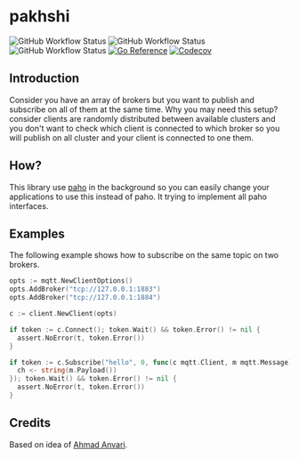 # pakhshi

![GitHub Workflow Status](https://img.shields.io/github/workflow/status/snapp-incubator/pakhshi/lint?label=lint&logo=github&style=flat-square)
![GitHub Workflow Status](https://img.shields.io/github/workflow/status/snapp-incubator/pakhshi/test?label=test&logo=github&style=flat-square)
![GitHub Workflow Status](https://img.shields.io/github/workflow/status/snapp-incubator/pakhshi/release?label=release&logo=github&style=flat-square)
[![Go Reference](https://pkg.go.dev/badge/github.com/snapp-incubator/pakhshi.svg)](https://pkg.go.dev/github.com/snapp-incubator/pakhshi)
[![Codecov](https://img.shields.io/codecov/c/gh/snapp-incubator/pakhshi?logo=codecov&style=flat-square)](https://codecov.io/gh/snapp-incubator/pakhshi)

## Introduction

Consider you have an array of brokers but you want to publish and subscribe on all of them at the same time.
Why you may need this setup? consider clients are randomly distributed between available clusters and you don't want to check which client is connected to which
broker so you will publish on all cluster and your client is connected to one them.

## How?

This library use [paho](https://github.com/eclipse/paho.mqtt.golang) in the background so you can easily change your applications to use this instead of paho.
It trying to implement all paho interfaces.

## Examples

The following example shows how to subscribe on the same topic on two brokers.

```go
opts := mqtt.NewClientOptions()
opts.AddBroker("tcp://127.0.0.1:1883")
opts.AddBroker("tcp://127.0.0.1:1884")

c := client.NewClient(opts)

if token := c.Connect(); token.Wait() && token.Error() != nil {
  assert.NoError(t, token.Error())
}

if token := c.Subscribe("hello", 0, func(c mqtt.Client, m mqtt.Message) {
  ch <- string(m.Payload())
}); token.Wait() && token.Error() != nil {
  assert.NoError(t, token.Error())
}
```

## Credits

Based on idea of [Ahmad Anvari](https://github.com/anvari1313).
